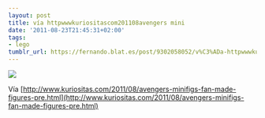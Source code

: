 ```yaml
---
layout: post
title: vía httpwwwkuriositascom201108avengers mini
date: '2011-08-23T21:45:31+02:00'
tags:
- lego
tumblr_url: https://fernando.blat.es/post/9302058052/v%C3%ADa-httpwwwkuriositascom201108avengers-mini
---
```

 ![](/tumblr_files/tumblr_lqec7vcnLZ1qz4y16o1_640.jpg)  

Vía&nbsp;[http://www.kuriositas.com/2011/08/avengers-minifigs-fan-made-figures-pre.html](http://www.kuriositas.com/2011/08/avengers-minifigs-fan-made-figures-pre.html)
